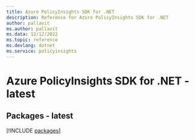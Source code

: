 ```yaml
---
title: Azure PolicyInsights SDK for .NET
description: Reference for Azure PolicyInsights SDK for .NET
author: pallavit
ms.author: pallavit
ms.data: 12/12/2022
ms.topic: reference
ms.devlang: dotnet
ms.service: policyinsights
---
```

# Azure PolicyInsights SDK for .NET - latest
## Packages - latest
[!INCLUDE [packages](policyinsights-index.md)]